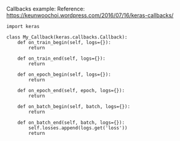 Callbacks example:
Reference: https://keunwoochoi.wordpress.com/2016/07/16/keras-callbacks/


    import keras

    class My_Callback(keras.callbacks.Callback):
        def on_train_begin(self, logs={}):
            return

        def on_train_end(self, logs={}):
            return

        def on_epoch_begin(self, logs={}):
            return

        def on_epoch_end(self, epoch, logs={}):
            return

        def on_batch_begin(self, batch, logs={}):
            return

        def on_batch_end(self, batch, logs={}):
            self.losses.append(logs.get('loss'))
            return
